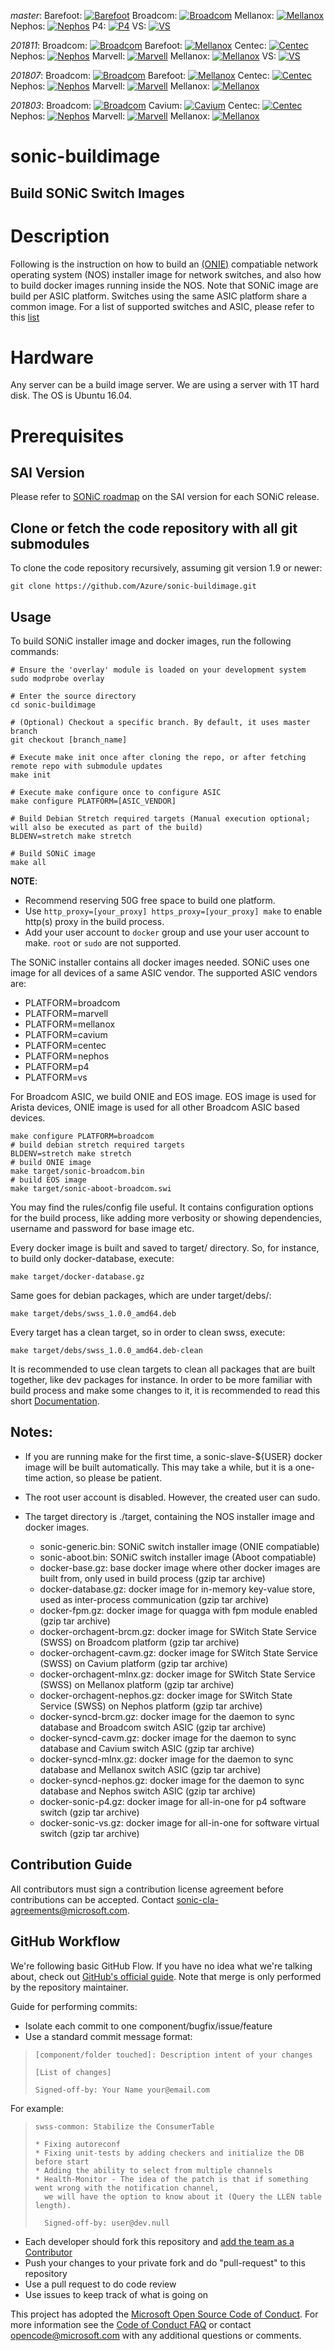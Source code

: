 *master*:
Barefoot: [![Barefoot](https://sonic-jenkins.westus2.cloudapp.azure.com/job/barefoot/job/buildimage-bf-all/badge/icon)](https://sonic-jenkins.westus2.cloudapp.azure.com/job/barefoot/job/buildimage-bf-all)
Broadcom: [![Broadcom](https://sonic-jenkins.westus2.cloudapp.azure.com/job/broadcom/job/buildimage-brcm-all/badge/icon)](https://sonic-jenkins.westus2.cloudapp.azure.com/job/broadcom/job/buildimage-brcm-all)
Mellanox: [![Mellanox](https://sonic-jenkins.westus2.cloudapp.azure.com/job/mellanox/job/buildimage-mlnx-all/badge/icon)](https://sonic-jenkins.westus2.cloudapp.azure.com/job/mellanox/job/buildimage-mlnx-all)
Nephos: [![Nephos](https://sonic-jenkins.westus2.cloudapp.azure.com/job/nephos/job/buildimage-nephos-all/badge/icon)](https://sonic-jenkins.westus2.cloudapp.azure.com/job/nephos/job/buildimage-nephos-all)
P4: [![P4](https://sonic-jenkins.westus2.cloudapp.azure.com/job/p4/job/buildimage-p4-all/badge/icon)](https://sonic-jenkins.westus2.cloudapp.azure.com/job/p4/job/buildimage-p4-all)
VS: [![VS](https://sonic-jenkins.westus2.cloudapp.azure.com/job/vs/job/buildimage-vs-all/badge/icon)](https://sonic-jenkins.westus2.cloudapp.azure.com/job/vs/job/buildimage-vs-all)

*201811*:
Broadcom: [![Broadcom](https://sonic-jenkins.westus2.cloudapp.azure.com/job/broadcom/job/buildimage-brcm-201811/badge/icon)](https://sonic-jenkins.westus2.cloudapp.azure.com/job/broadcom/job/buildimage-brcm-201811/)
Barefoot: [![Mellanox](https://sonic-jenkins.westus2.cloudapp.azure.com/job/barefoot/job/buildimage-bf-201811/badge/icon)](https://sonic-jenkins.westus2.cloudapp.azure.com/job/barefoot/job/buildimage-bf-201811/)
Centec: [![Centec](https://sonic-jenkins.westus2.cloudapp.azure.com/job/centec/job/buildimage-centec-201811/badge/icon)](https://sonic-jenkins.westus2.cloudapp.azure.com/job/centec/job/buildimage-centec-201811/)
Nephos: [![Nephos](https://sonic-jenkins.westus2.cloudapp.azure.com/job/nephos/job/buildimage-nephos-201811/badge/icon)](https://sonic-jenkins.westus2.cloudapp.azure.com/job/nephos/job/buildimage-nephos-201811/)
Marvell: [![Marvell](https://sonic-jenkins.westus2.cloudapp.azure.com/job/marvell/job/buildimage-mrvl-201811/badge/icon)](https://sonic-jenkins.westus2.cloudapp.azure.com/job/marvell/job/buildimage-mrvl-201811/)
Mellanox: [![Mellanox](https://sonic-jenkins.westus2.cloudapp.azure.com/job/mellanox/job/buildimage-mlnx-201811/badge/icon)](https://sonic-jenkins.westus2.cloudapp.azure.com/job/mellanox/job/buildimage-mlnx-201811/)
VS: [![VS](https://sonic-jenkins.westus2.cloudapp.azure.com/job/vs/job/buildimage-vs-201811/badge/icon)](https://sonic-jenkins.westus2.cloudapp.azure.com/job/vs/job/buildimage-vs-201811)

*201807*:
Broadcom: [![Broadcom](https://sonic-jenkins.westus2.cloudapp.azure.com/job/broadcom/job/buildimage-brcm-201807/badge/icon)](https://sonic-jenkins.westus2.cloudapp.azure.com/job/broadcom/job/buildimage-brcm-201807/)
Barefoot: [![Mellanox](https://sonic-jenkins.westus2.cloudapp.azure.com/job/barefoot/job/buildimage-bf-201807/badge/icon)](https://sonic-jenkins.westus2.cloudapp.azure.com/job/barefoot/job/buildimage-bf-201807/)
Centec: [![Centec](https://sonic-jenkins.westus2.cloudapp.azure.com/job/centec/job/buildimage-centec-201807/badge/icon)](https://sonic-jenkins.westus2.cloudapp.azure.com/job/centec/job/buildimage-centec-201807/)
Nephos: [![Nephos](https://sonic-jenkins.westus2.cloudapp.azure.com/job/nephos/job/buildimage-nephos-201807/badge/icon)](https://sonic-jenkins.westus2.cloudapp.azure.com/job/nephos/job/buildimage-nephos-201807/)
Marvell: [![Marvell](https://sonic-jenkins.westus2.cloudapp.azure.com/job/marvell/job/buildimage-mrvl-201807/badge/icon)](https://sonic-jenkins.westus2.cloudapp.azure.com/job/marvell/job/buildimage-mrvl-201807/)
Mellanox: [![Mellanox](https://sonic-jenkins.westus2.cloudapp.azure.com/job/mellanox/job/buildimage-mlnx-201807/badge/icon)](https://sonic-jenkins.westus2.cloudapp.azure.com/job/mellanox/job/buildimage-mlnx-201807/)

*201803*: 
Broadcom: [![Broadcom](https://sonic-jenkins.westus2.cloudapp.azure.com/job/broadcom/job/buildimage-brcm-201803/badge/icon)](https://sonic-jenkins.westus2.cloudapp.azure.com/job/broadcom/job/buildimage-brcm-201803/)
Cavium: [![Cavium](https://sonic-jenkins.westus2.cloudapp.azure.com/job/cavium/job/buildimage-cavm-201803/badge/icon)](https://sonic-jenkins.westus2.cloudapp.azure.com/job/cavium/job/buildimage-cavm-201803/)
Centec: [![Centec](https://sonic-jenkins.westus2.cloudapp.azure.com/job/centec/job/buildimage-centec-201803/badge/icon)](https://sonic-jenkins.westus2.cloudapp.azure.com/job/centec/job/buildimage-centec-201803/)
Nephos: [![Nephos](https://sonic-jenkins.westus2.cloudapp.azure.com/job/nephos/job/buildimage-nephos-201803/badge/icon)](https://sonic-jenkins.westus2.cloudapp.azure.com/job/nephos/job/buildimage-nephos-201803/)
Marvell: [![Marvell](https://sonic-jenkins.westus2.cloudapp.azure.com/job/marvell/job/buildimage-mrvl-201803/badge/icon)](https://sonic-jenkins.westus2.cloudapp.azure.com/job/marvell/job/buildimage-mrvl-201803/)
Mellanox: [![Mellanox](https://sonic-jenkins.westus2.cloudapp.azure.com/job/mellanox/job/buildimage-mlnx-201803/badge/icon)](https://sonic-jenkins.westus2.cloudapp.azure.com/job/mellanox/job/buildimage-mlnx-201803/)

# sonic-buildimage

## Build SONiC Switch Images

# Description 

Following is the instruction on how to build an [(ONIE)](https://github.com/opencomputeproject/onie) compatiable network operating system (NOS) installer image for network switches, and also how to build docker images running inside the NOS. Note that SONiC image are build per ASIC platform. Switches using the same ASIC platform share a common image. For a list of supported switches and ASIC, please refer to this [list](https://github.com/Azure/SONiC/wiki/Supported-Devices-and-Platforms)

# Hardware
Any server can be a build image server. We are using a server with 1T hard disk. The OS is Ubuntu 16.04.

# Prerequisites

## SAI Version 
Please refer to [SONiC roadmap](https://github.com/Azure/SONiC/wiki/Sonic-Roadmap-Planning) on the SAI version for each SONiC release. 

## Clone or fetch the code repository with all git submodules
To clone the code repository recursively, assuming git version 1.9 or newer:

    git clone https://github.com/Azure/sonic-buildimage.git

## Usage

To build SONiC installer image and docker images, run the following commands:

    # Ensure the 'overlay' module is loaded on your development system
    sudo modprobe overlay

    # Enter the source directory
    cd sonic-buildimage

    # (Optional) Checkout a specific branch. By default, it uses master branch
    git checkout [branch_name]

    # Execute make init once after cloning the repo, or after fetching remote repo with submodule updates
    make init

    # Execute make configure once to configure ASIC
    make configure PLATFORM=[ASIC_VENDOR]

    # Build Debian Stretch required targets (Manual execution optional; will also be executed as part of the build)
    BLDENV=stretch make stretch

    # Build SONiC image
    make all

 **NOTE**:

- Recommend reserving 50G free space to build one platform.
- Use `http_proxy=[your_proxy] https_proxy=[your_proxy] make` to enable http(s) proxy in the build process.
- Add your user account to `docker` group and use your user account to make. `root` or `sudo` are not supported.

The SONiC installer contains all docker images needed. SONiC uses one image for all devices of a same ASIC vendor. The supported ASIC vendors are:

- PLATFORM=broadcom
- PLATFORM=marvell 
- PLATFORM=mellanox
- PLATFORM=cavium
- PLATFORM=centec
- PLATFORM=nephos
- PLATFORM=p4
- PLATFORM=vs

For Broadcom ASIC, we build ONIE and EOS image. EOS image is used for Arista devices, ONIE image is used for all other Broadcom ASIC based devices. 

    make configure PLATFORM=broadcom
    # build debian stretch required targets
    BLDENV=stretch make stretch
    # build ONIE image
    make target/sonic-broadcom.bin
    # build EOS image
    make target/sonic-aboot-broadcom.swi

You may find the rules/config file useful. It contains configuration options for the build process, like adding more verbosity or showing dependencies, username and password for base image etc.

Every docker image is built and saved to target/ directory.
So, for instance, to build only docker-database, execute:

    make target/docker-database.gz

Same goes for debian packages, which are under target/debs/:

    make target/debs/swss_1.0.0_amd64.deb

Every target has a clean target, so in order to clean swss, execute:

    make target/debs/swss_1.0.0_amd64.deb-clean

It is recommended to use clean targets to clean all packages that are built together, like dev packages for instance. In order to be more familiar with build process and make some changes to it, it is recommended to read this short [Documentation](README.buildsystem.md).

## Notes:
- If you are running make for the first time, a sonic-slave-${USER} docker image will be built automatically.
This may take a while, but it is a one-time action, so please be patient.

- The root user account is disabled. However, the created user can sudo.

- The target directory is ./target, containing the NOS installer image and docker images.
  - sonic-generic.bin: SONiC switch installer image (ONIE compatiable)
  - sonic-aboot.bin: SONiC switch installer image (Aboot compatiable)
  - docker-base.gz: base docker image where other docker images are built from, only used in build process (gzip tar archive)
  - docker-database.gz: docker image for in-memory key-value store, used as inter-process communication (gzip tar archive)
  - docker-fpm.gz: docker image for quagga with fpm module enabled (gzip tar archive)
  - docker-orchagent-brcm.gz: docker image for SWitch State Service (SWSS) on Broadcom platform (gzip tar archive)
  - docker-orchagent-cavm.gz: docker image for SWitch State Service (SWSS) on Cavium platform (gzip tar archive)
  - docker-orchagent-mlnx.gz: docker image for SWitch State Service (SWSS) on Mellanox platform (gzip tar archive)
  - docker-orchagent-nephos.gz: docker image for SWitch State Service (SWSS) on Nephos platform (gzip tar archive)
  - docker-syncd-brcm.gz: docker image for the daemon to sync database and Broadcom switch ASIC (gzip tar archive)
  - docker-syncd-cavm.gz: docker image for the daemon to sync database and Cavium switch ASIC (gzip tar archive)
  - docker-syncd-mlnx.gz: docker image for the daemon to sync database and Mellanox switch ASIC (gzip tar archive)
  - docker-syncd-nephos.gz: docker image for the daemon to sync database and Nephos switch ASIC (gzip tar archive)
  - docker-sonic-p4.gz: docker image for all-in-one for p4 software switch (gzip tar archive)
  - docker-sonic-vs.gz: docker image for all-in-one for software virtual switch (gzip tar archive)

## Contribution Guide

All contributors must sign a contribution license agreement before contributions can be accepted.  Contact sonic-cla-agreements@microsoft.com.

## GitHub Workflow

We're following basic GitHub Flow. If you have no idea what we're talking about, check out [GitHub's official guide](https://guides.github.com/introduction/flow/). Note that merge is only performed by the repository maintainer.

Guide for performing commits:

* Isolate each commit to one component/bugfix/issue/feature
* Use a standard commit message format:

>     [component/folder touched]: Description intent of your changes
>
>     [List of changes]
>
> 	  Signed-off-by: Your Name your@email.com

For example:

>     swss-common: Stabilize the ConsumerTable
>
>     * Fixing autoreconf
>     * Fixing unit-tests by adding checkers and initialize the DB before start
>     * Adding the ability to select from multiple channels
>     * Health-Monitor - The idea of the patch is that if something went wrong with the notification channel,
>       we will have the option to know about it (Query the LLEN table length).
>
>       Signed-off-by: user@dev.null


* Each developer should fork this repository and [add the team as a Contributor](https://help.github.com/articles/adding-collaborators-to-a-personal-repository)
* Push your changes to your private fork and do "pull-request" to this repository
* Use a pull request to do code review
* Use issues to keep track of what is going on

This project has adopted the [Microsoft Open Source Code of Conduct](https://opensource.microsoft.com/codeofconduct/). For more information see the [Code of Conduct FAQ](https://opensource.microsoft.com/codeofconduct/faq/) or contact [opencode@microsoft.com](mailto:opencode@microsoft.com) with any additional questions or comments.
